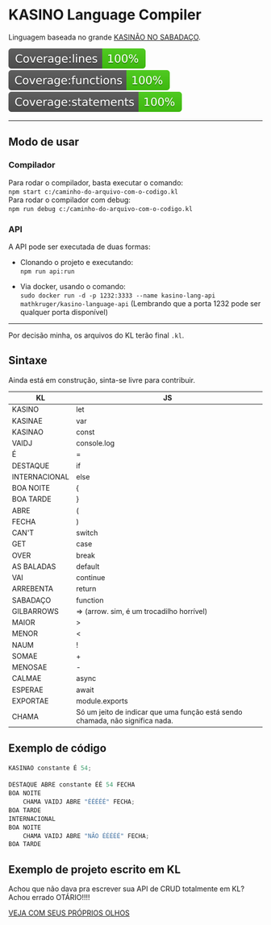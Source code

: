 # KASINO Language Compiler


Linguagem baseada no grande [KASINÃO NO SABADAÇO](https://www.youtube.com/watch?v=LCDaw0QmQQc&ab_channel=TeleguiadoTV).  
  
![Coverage lines](./coverage/badge-lines.svg)
![Coverage lines](./coverage/badge-functions.svg)
![Coverage lines](./coverage/badge-statements.svg)

----------

## Modo de usar
### Compilador
Para rodar o compilador, basta executar o comando:  
`npm start c:/caminho-do-arquivo-com-o-codigo.kl`  
Para rodar o compilador com debug:  
`npm run debug c:/caminho-do-arquivo-com-o-codigo.kl`
  

### API
A API pode ser executada de duas formas:  
* Clonando o projeto e executando:  
`npm run api:run`

* Via docker, usando o comando:  
`sudo docker run -d -p 1232:3333 --name kasino-lang-api mathkruger/kasino-language-api` (Lembrando que a porta 1232 pode ser qualquer porta disponível)
-------

Por decisão minha, os arquivos do KL terão final `.kl`.

## Sintaxe

Ainda está em construção, sinta-se livre para contribuir.

KL             | JS
---------------| ------
KASINO         | let
KASINAE        | var
KASINAO        | const
VAIDJ          | console.log
É              | =
DESTAQUE       | if
INTERNACIONAL  | else
BOA NOITE      | {
BOA TARDE      | }
ABRE           | (
FECHA          | )
CAN'T          | switch
GET            | case
OVER           | break
AS BALADAS     | default
VAI            | continue
ARREBENTA      | return
SABADAÇO       | function
GILBARROWS     | => (arrow. sim, é um trocadilho horrível)
MAIOR          | >
MENOR          | <
NAUM           | !
SOMAE          | +
MENOSAE        | -
CALMAE         | async
ESPERAE        | await
EXPORTAE       | module.exports
CHAMA          | Só um jeito de indicar que uma função está sendo chamada, não significa nada.

  
## Exemplo de código
```javascript
KASINAO constante É 54;

DESTAQUE ABRE constante ÉÉ 54 FECHA
BOA NOITE
    CHAMA VAIDJ ABRE "ÉÉÉÉÉ" FECHA;
BOA TARDE
INTERNACIONAL
BOA NOITE
    CHAMA VAIDJ ABRE "NÃO ÉÉÉÉÉ" FECHA;
BOA TARDE
```

## Exemplo de projeto escrito em KL

Achou que não dava pra escrever sua API de CRUD totalmente em KL? Achou errado OTÁRIO!!!!

[VEJA COM SEUS PRÓPRIOS OLHOS](https://github.com/mathkruger/simple-api-kl)